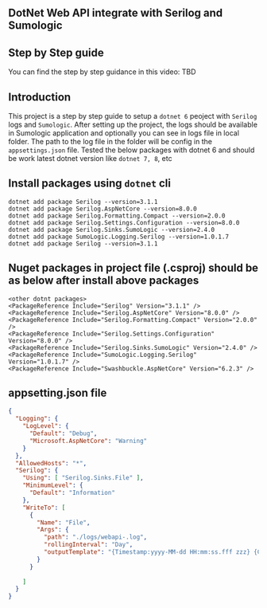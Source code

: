 ## DotNet Web API integrate with Serilog and Sumologic

## Step by Step guide
You can find the step by step guidance in this video: TBD

## Introduction
This project is a step by step guide to setup a `dotnet 6` peoject with `Serilog` logs and `Sumologic`.
After setting up the project, the logs should be available in Sumologic application and optionally you can see in logs file in local folder. The path to the log file in the folder will be config in the `appsettings.json` file.  Tested the below packages with dotnet 6 and should be work latest dotnet version like `dotnet 7, 8`, etc

## Install packages using `dotnet` cli
    dotnet add package Serilog --version=3.1.1
    dotnet add package Serilog.AspNetCore --version=8.0.0
    dotnet add package Serilog.Formatting.Compact --version=2.0.0
    dotnet add package Serilog.Settings.Configuration --version=8.0.0
    dotnet add package Serilog.Sinks.SumoLogic --version=2.4.0
    dotnet add package SumoLogic.Logging.Serilog --version=1.0.1.7
    dotnet add package Serilog --version=3.1.1

## Nuget packages in project file (.csproj) should be as below after install above packages

    <other dotnt packages>
    <PackageReference Include="Serilog" Version="3.1.1" />
    <PackageReference Include="Serilog.AspNetCore" Version="8.0.0" />
    <PackageReference Include="Serilog.Formatting.Compact" Version="2.0.0" />
    <PackageReference Include="Serilog.Settings.Configuration" Version="8.0.0" />
    <PackageReference Include="Serilog.Sinks.SumoLogic" Version="2.4.0" />
    <PackageReference Include="SumoLogic.Logging.Serilog" Version="1.0.1.7" />
    <PackageReference Include="Swashbuckle.AspNetCore" Version="6.2.3" />

## appsetting.json file

``` json
{
  "Logging": {
    "LogLevel": {
      "Default": "Debug",
      "Microsoft.AspNetCore": "Warning"
    }
  },
  "AllowedHosts": "*",
  "Serilog": {
    "Using": [ "Serilog.Sinks.File" ],
    "MinimumLevel": {
      "Default": "Information"
    },
    "WriteTo": [
      {
        "Name": "File",
        "Args": {
          "path": "./logs/webapi-.log",
          "rollingInterval": "Day",
          "outputTemplate": "{Timestamp:yyyy-MM-dd HH:mm:ss.fff zzz} {CorrelationId} {Level:u3} {Username} {Message:lj}{Exception}{NewLine}"
        }
      }
      
    ]
  }
}

```
